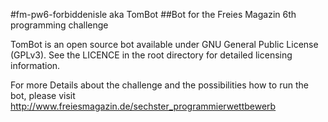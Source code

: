 #fm-pw6-forbiddenisle aka TomBot
##Bot for the Freies Magazin 6th programming challenge

TomBot is an open source bot available under GNU General Public License (GPLv3). See the LICENCE in the root directory for detailed licensing information.

For more Details about the challenge and the possibilities how to run the bot, please visit
http://www.freiesmagazin.de/sechster_programmierwettbewerb